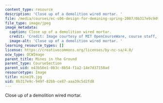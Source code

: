 ```yaml
---
content_type: resource
description: 'Close up of a demolition wired mortar. '
file: /media/courses/ec-s06-design-for-demining-spring-2007/0b317e9c949f82bbce87aaa39c5d2fd8_mine19.jpg
file_type: image/jpeg
image_metadata:
  caption: Close up of a demolition wired mortar.
  credit: 'Credit: Image courtesy of MIT OpenCourseWare, course staff, and students.'
  image-alt: 'Close up of a demolition wired mortar. '
learning_resource_types: []
license: https://creativecommons.org/licenses/by-nc-sa/4.0/
ocw_type: OCWImage
parent_title: Mines in the Ground
parent_type: CourseSection
parent_uid: e43b56e1-0b3c-8b54-f1a2-14e7d37158ad
resourcetype: Image
title: mine19.jpg
uid: 0b317e9c-949f-82bb-ce87-aaa39c5d2fd8
---
```

Close up of a demolition wired mortar. 